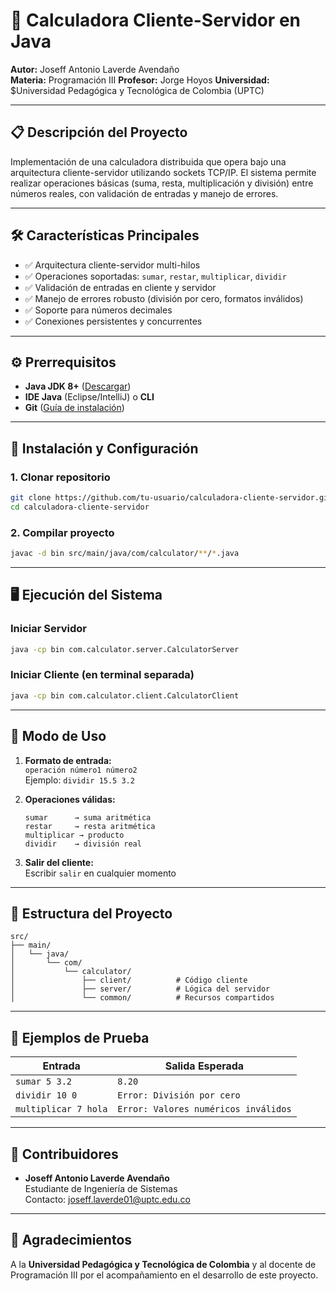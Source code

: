 # 🧮 Calculadora Cliente-Servidor en Java

**Autor:** Joseff Antonio Laverde Avendaño  
**Materia:** Programación III 
**Profesor:** Jorge Hoyos 
**Universidad:** $Universidad Pedagógica y Tecnológica de Colombia (UPTC) 


---

## 📋 Descripción del Proyecto
Implementación de una calculadora distribuida que opera bajo una arquitectura cliente-servidor utilizando sockets TCP/IP. El sistema permite realizar operaciones básicas (suma, resta, multiplicación y división) entre números reales, con validación de entradas y manejo de errores.

---

## 🛠️ Características Principales
- ✅ Arquitectura cliente-servidor multi-hilos
- ✅ Operaciones soportadas: `sumar`, `restar`, `multiplicar`, `dividir`
- ✅ Validación de entradas en cliente y servidor
- ✅ Manejo de errores robusto (división por cero, formatos inválidos)
- ✅ Soporte para números decimales
- ✅ Conexiones persistentes y concurrentes

---

## ⚙️ Prerrequisitos
- **Java JDK 8+** ([Descargar](https://www.oracle.com/java/technologies/downloads/))
- **IDE Java** (Eclipse/IntelliJ) o **CLI**
- **Git** ([Guía de instalación](https://git-scm.com/book/es/v2/Inicio---Sobre-el-Control-de-Versiones-Instalación-de-Git))

---

## 🚀 Instalación y Configuración

### 1. Clonar repositorio
```bash
git clone https://github.com/tu-usuario/calculadora-cliente-servidor.git
cd calculadora-cliente-servidor
```

### 2. Compilar proyecto
```bash
javac -d bin src/main/java/com/calculator/**/*.java
```

---

## 🖥️ Ejecución del Sistema

### Iniciar Servidor
```bash
java -cp bin com.calculator.server.CalculatorServer
```

### Iniciar Cliente (en terminal separada)
```bash
java -cp bin com.calculator.client.CalculatorClient
```

---

## 🧩 Modo de Uso
1. **Formato de entrada:**  
   `operación número1 número2`  
   Ejemplo: `dividir 15.5 3.2`

2. **Operaciones válidas:**
   ```
   sumar      → suma aritmética
   restar     → resta aritmética
   multiplicar → producto
   dividir    → división real
   ```

3. **Salir del cliente:**  
   Escribir `salir` en cualquier momento

---

## 📂 Estructura del Proyecto
```
src/
├── main/
│   └── java/
│       └── com/
│           └── calculator/
│               ├── client/          # Código cliente
│               ├── server/          # Lógica del servidor
│               └── common/          # Recursos compartidos
```

---

## 🧪 Ejemplos de Prueba
| Entrada              | Salida Esperada |
|----------------------|-----------------|
| `sumar 5 3.2`        | `8.20`          |
| `dividir 10 0`       | `Error: División por cero` |
| `multiplicar 7 hola` | `Error: Valores numéricos inválidos` |

---

## 👥 Contribuidores
- **Joseff Antonio Laverde Avendaño**  
  Estudiante de Ingeniería de Sistemas  
  Contacto: [joseff.laverde01@uptc.edu.co](mailto:joseff.laverde01@uptc.edu.co)

---

## 🙏 Agradecimientos
A la **Universidad Pedagógica y Tecnológica de Colombia** y al docente de Programación III por el acompañamiento en el desarrollo de este proyecto.


